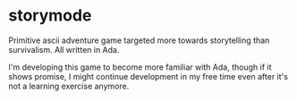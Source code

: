 # storymode
Primitive ascii adventure game targeted more towards storytelling than survivalism. All written in Ada. 

I'm developing this game to become more familiar with Ada, though if it shows promise, I might continue development in my free time even after it's not a learning exercise anymore.
